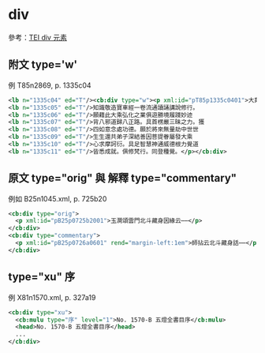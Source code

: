 # div

參考：[TEI div 元素](http://www.tei-c.org/release/doc/tei-p5-doc/zh-TW/html/ref-div.html)

## 附文 type='w'

例 T85n2869, p. 1335c04

```xml
<lb n="1335c04" ed="T"/><cb:div type="w"><p xml:id="pT85p1335c0401">大業十三年。佛弟子張佛果為劉士章善友
<lb n="1335c05" ed="T"/>知識敬造寶車經一卷流通讀誦講說修行。
<lb n="1335c06" ed="T"/>願藉此大乘弘化之業俱遊勝境履踐妙迹
<lb n="1335c07" ed="T"/>背八邪道歸八正路。具首楞嚴三昧之力。獲
<lb n="1335c08" ed="T"/>四如意念處功德。願於將來無量劫中世世
<lb n="1335c09" ed="T"/>生生還共弟子深結善因菩提眷屬發大乘
<lb n="1335c10" ed="T"/>心求摩訶衍。具足智慧神通威德根力覺道
<lb n="1335c11" ed="T"/>皆悉成就。俱修梵行。同登種覺。</p></cb:div>
```

## 原文 type="orig" 與 解釋 type="commentary"

例如 B25n1045.xml, p. 725b20

```xml
<cb:div type="orig">
  <p xml:id="pB25p0725b2001">玉澗頌雲門北斗藏身因緣云⋯⋯</p>
</cb:div>
<cb:div type="commentary">
  <p xml:id="pB25p0726a0601" rend="margin-left:1em">師拈云北斗藏身話⋯⋯</p>
</cb:div>
```

## type="xu" 序

例 X81n1570.xml, p. 327a19

```xml
<cb:div type="xu">
  <cb:mulu type="序" level="1">No. 1570-B 五燈全書目序</cb:mulu>
  <head>No. 1570-B 五燈全書目序</head>
  ...
</cb:div>
```
